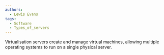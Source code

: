 ```yaml
---
authors: 
  - Lewis Evans
tags:
  - Software
  - Types_of_servers
---
```

Virtualisation servers create and manage virtual machines, allowing multiple operating systems to run on a single physical server.